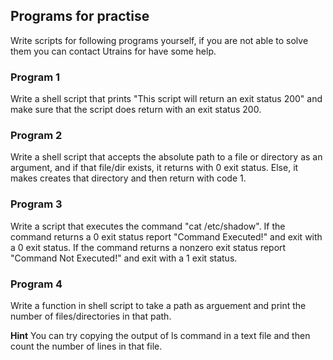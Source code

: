 ## Programs for practise

Write scripts for following programs yourself, if you are not able to solve them you can contact Utrains for have some help.

### Program 1

Write a shell script that prints "This script will return an exit status 200" and make sure that the script does return with an exit status 200.


### Program 2

Write a shell script that accepts the absolute path to a file or directory as an argument, and if that file/dir exists, it returns with 0 exit status. Else, it makes creates that directory and then return with code 1.


### Program 3

Write a script that executes the command "cat /etc/shadow".  If the command returns a 0 exit 
status report "Command Executed!" and exit with a 0 exit status.  If the command returns a 
non­zero exit status report "Command Not Executed!" and exit with a 1 exit status. 


### Program 4

Write a function in shell script to take a path as arguement and print the number of files/directories in that path.

**Hint** You can try copying the output of ls command in a text file and then count the number of lines in that file.

